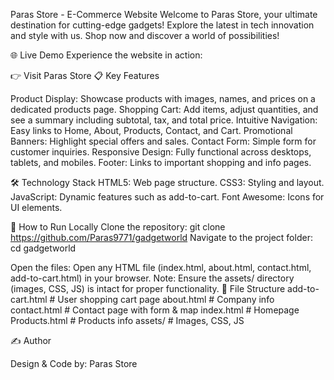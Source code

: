 Paras Store - E-Commerce Website
Welcome to Paras Store, your ultimate destination for cutting-edge gadgets! Explore the latest in tech innovation and style with us. Shop now and discover a world of possibilities!

🌐 Live Demo
Experience the website in action:

👉 Visit Paras Store
📋 Key Features

Product Display: Showcase products with images, names, and prices on a dedicated products page.
Shopping Cart: Add items, adjust quantities, and see a summary including subtotal, tax, and total price.
Intuitive Navigation: Easy links to Home, About, Products, Contact, and Cart.
Promotional Banners: Highlight special offers and sales.
Contact Form: Simple form for customer inquiries.
Responsive Design: Fully functional across desktops, tablets, and mobiles.
Footer: Links to important shopping and info pages.

🛠 Technology Stack
HTML5: Web page structure.
CSS3: Styling and layout.
JavaScript: Dynamic features such as add-to-cart.
Font Awesome: Icons for UI elements.

🚀 How to Run Locally
Clone the repository:
git clone https://github.com/Paras9771/gadgetworld
Navigate to the project folder:
cd gadgetworld

Open the files: Open any HTML file (index.html, about.html, contact.html, add-to-cart.html) in your browser.
Note: Ensure the assets/ directory (images, CSS, JS) is intact for proper functionality.
📁 File Structure
add-to-cart.html     # User shopping cart page
about.html           # Company info
contact.html         # Contact page with form & map
index.html           # Homepage
Products.html        # Products info
assets/              # Images, CSS, JS

✍️ Author

Design & Code by: Paras Store
